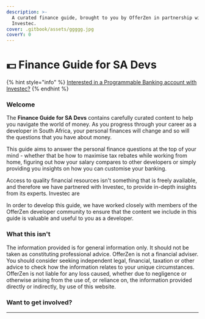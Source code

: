 ```yaml
---
description: >-
  A curated finance guide, brought to you by OfferZen in partnership with
  Investec.
cover: .gitbook/assets/ggggg.jpg
coverY: 0
---
```


# 💵 Finance Guide for SA Devs

{% hint style="info" %}
[Interested in a Programmable Banking account with Investec?](https://www.investec.com/en\_za/banking/programmable-banking.html#intouch)
{% endhint %}

### Welcome

The **Finance Guide for SA Devs** contains carefully curated content to help you navigate the world of money. As you progress through your career as a developer in South Africa, your personal finances will change and so will the questions that you have about money.&#x20;

This guide aims to answer the personal finance questions at the top of your mind - whether that be how to maximise tax rebates while working from home, figuring out how your salary compares to other developers or simply providing you insights on how you can customise your banking.

Access to quality financial resources isn't something that is freely available, and therefore we have partnered with Investec, to provide in-depth insights from its experts. Investec are&#x20;

&#x20;In order to develop this guide, we have worked closely with members of the OfferZen developer community to ensure that the content we include in this guide is valuable and useful to you as a developer.&#x20;

### What this isn't

The information provided is for general information only. It should not be taken as constituting professional advice. OfferZen is not a financial adviser. You should consider seeking independent legal, financial, taxation or other advice to check how the information relates to your unique circumstances. OfferZen is not liable for any loss caused, whether due to negligence or otherwise arising from the use of, or reliance on, the information provided directly or indirectly, by use of this website.

### Want to get involved?

****
